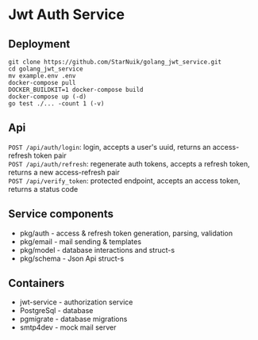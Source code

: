 # Jwt Auth Service

## Deployment
```
git clone https://github.com/StarNuik/golang_jwt_service.git
cd golang_jwt_service
mv example.env .env
docker-compose pull
DOCKER_BUILDKIT=1 docker-compose build
docker-compose up (-d)
go test ./... -count 1 (-v)
```

## Api
`POST /api/auth/login`: login, accepts a user's uuid, returns an access-refresh token pair<br>
`POST /api/auth/refresh`: regenerate auth tokens, accepts a refresh token, returns a new access-refresh pair<br>
`POST /api/verify_token`: protected endpoint, accepts an access token, returns a status code<br>

## Service components
* pkg/auth - access & refresh token generation, parsing, validation
* pkg/email - mail sending & templates
* pkg/model - database interactions and struct-s
* pkg/schema - Json Api struct-s

## Containers
* jwt-service - authorization service
* PostgreSql - database
* pgmigrate - database migrations
* smtp4dev - mock mail server